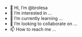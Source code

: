 - 👋 Hi, I’m @brolesa
- 👀 I’m interested in ...
- 🌱 I’m currently learning ...
- 💞️ I’m looking to collaborate on ...
- 📫 How to reach me ...

<!---
brolesa/brolesa is a ✨ special ✨ repository because its `README.md` (this file) appears on your GitHub profile.
You can click the Preview link to take a look at your changes.
--->
